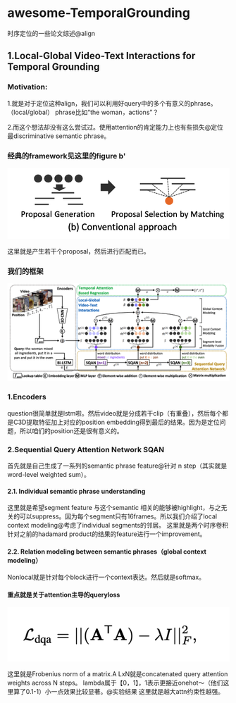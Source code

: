 # awesome-TemporalGrounding
时序定位的一些论文综述@align

## 1.Local-Global Video-Text Interactions for Temporal Grounding
### Motivation:
1.就是对于定位这种align，我们可以利用好query中的多个有意义的phrase。（local/global）
phrase比如“the woman，actions”？

2.而这个想法却没有这么尝试过。使用attention的肯定能力上也有些损失@定位最discriminative semantic phrase。

### 经典的framework见这里的figure b'
![](TGtraditional.png)

这里就是产生若干个proposal，然后进行匹配而已。

### 我们的框架
![](LocalGlobal.png)

### 1.Encoders
question很简单就是lstm啦。然后video就是分成若干clip（有重叠），然后每个都是C3D提取特征加上对应的position embedding得到最后的结果。因为是定位问题，所以咱们的position还是很有意义的。

### 2.Sequential Query Attention Network SQAN
首先就是自己生成了一系列的semantic phrase feature@针对
n step（其实就是word-level weighted sum）。

#### 2.1. Individual semantic phrase understanding
这里就是希望segment feature 与这个semantic 相关的能够被highlight，与之无关的可以suppress。因为每个segment只有16frames。所以我们介绍了local context modeling@考虑了individual segments的邻居。
这里就是两个时序卷积针对之前的hadamard product的结果的feature进行一个improvement。

#### 2.2. Relation modeling between semantic phrases（global context modeling）
Nonlocal就是针对每个block进行一个context表达。然后就是softmax。

#### 重点就是关于attention主导的queryloss
![](Attnloss.png)

这里就是Frobenius norm of a matrix.A LxN就是concatenated query attention weights across N steps。
lambda属于【0，1】，1表示更接近onehot～（他们这里算了0.1-1）小一点效果比较显著。@实验结果
这里就是越大attn约束性越强。

